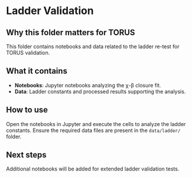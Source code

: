 # Ladder Validation

## Why this folder matters for TORUS
This folder contains notebooks and data related to the ladder re-test for TORUS validation.

## What it contains
- **Notebooks**: Jupyter notebooks analyzing the χ-β closure fit.
- **Data**: Ladder constants and processed results supporting the analysis.

## How to use
Open the notebooks in Jupyter and execute the cells to analyze the ladder constants. Ensure the required data files are present in the `data/ladder/` folder.

## Next steps
Additional notebooks will be added for extended ladder validation tests.
